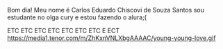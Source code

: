 Bom dia!
   Meu nome é Carlos Eduardo Chiscovi de Souza Santos 
  sou estudante no olga cury e estou fazendo o alura;(

  ETC
  ETC
  ETC
  ETC
  ETC
  ETC
  ETC
  E ECT
![]()
https://media1.tenor.com/m/ZhKxnVNLXbgAAAAC/young-young-love.gif
